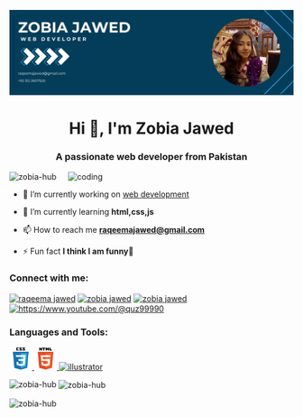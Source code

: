 ![logo](https://github.com/Zobia-hub/Zobia-hub/blob/929a87eb987d4a68ca075d6ce1c406007dac04b6/Blue%20Corporate%20Linkedin%20Article%20Cover%20image%20.jpg)
<h1 align="center">Hi 👋, I'm Zobia Jawed</h1>
<h3 align="center">A passionate web developer from Pakistan</h3>
<img align="right" alt="coding" width="400" src="https://user-images.githubusercontent.com/55389276/140866485-8fb1c876-9a8f-4d6a-98dc-08c4981eaf70.gif">

<p align="left"> <img src="https://komarev.com/ghpvc/?username=zobia-hub&label=Profile%20views&color=0e75b6&style=flat" alt="zobia-hub" /> </p>

- 🔭 I’m currently working on [web development](https://github.com/Zobia-hub)

- 🌱 I’m currently learning **html,css,js**

- 📫 How to reach me **raqeemajawed@gmail.com**

- ⚡ Fun fact **I think I am funny🌱**



<h3 align="left">Connect with me:</h3>
<p align="left">
<a href="https://codepen.io/raqeema jawed" target="blank"><img align="center" src="https://raw.githubusercontent.com/rahuldkjain/github-profile-readme-generator/master/src/images/icons/Social/codepen.svg" alt="raqeema jawed" height="30" width="40" /></a>
<a href="https://fb.com/zobia jawed" target="blank"><img align="center" src="https://raw.githubusercontent.com/rahuldkjain/github-profile-readme-generator/master/src/images/icons/Social/facebook.svg" alt="zobia jawed" height="30" width="40" /></a>
<a href="https://instagram.com/zobia jawed" target="blank"><img align="center" src="https://raw.githubusercontent.com/rahuldkjain/github-profile-readme-generator/master/src/images/icons/Social/instagram.svg" alt="zobia jawed" height="30" width="40" /></a>
<a href="https://www.youtube.com/c/https://www.youtube.com/@quz99990" target="blank"><img align="center" src="https://raw.githubusercontent.com/rahuldkjain/github-profile-readme-generator/master/src/images/icons/Social/youtube.svg" alt="https://www.youtube.com/@quz99990" height="30" width="40" /></a>
</p>

<h3 align="left">Languages and Tools:</h3>
<p align="left"> <a href="https://www.w3schools.com/css/" target="_blank" rel="noreferrer"> <img src="https://raw.githubusercontent.com/devicons/devicon/master/icons/css3/css3-original-wordmark.svg" alt="css3" width="40" height="40"/> </a> <a href="https://www.w3.org/html/" target="_blank" rel="noreferrer"> <img src="https://raw.githubusercontent.com/devicons/devicon/master/icons/html5/html5-original-wordmark.svg" alt="html5" width="40" height="40"/> </a> <a href="https://www.adobe.com/in/products/illustrator.html" target="_blank" rel="noreferrer"> <img src="https://www.vectorlogo.zone/logos/adobe_illustrator/adobe_illustrator-icon.svg" alt="illustrator" width="40" height="40"/> </a> </p>

<p><img align="left" src="https://github-readme-stats.vercel.app/api/top-langs?username=zobia-hub&show_icons=true&locale=en&layout=compact" alt="zobia-hub" /></p>

<p>&nbsp;<img align="center" src="https://github-readme-stats.vercel.app/api?username=zobia-hub&show_icons=true&locale=en" alt="zobia-hub" /></p>

<p><img align="center" src="https://github-readme-streak-stats.herokuapp.com/?user=zobia-hub&" alt="zobia-hub" /></p>
